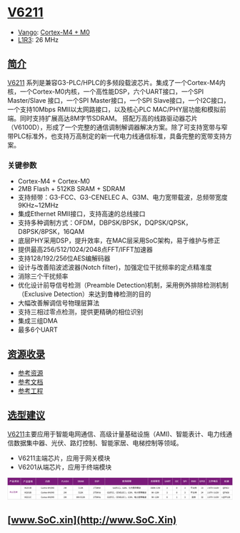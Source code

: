 ﻿# [V6211](https://doc.soc.xin/V6211)

* [Vango](http://www.vangotech.com): [Cortex-M4 + M0](https://github.com/SoCXin/Cortex)
* [L1R3](https://github.com/SoCXin/Level): 26 MHz

## [简介](https://github.com/SoCXin/V6211/wiki)

[V6211](http://www.vangotech.com/pd.php?id=17&types=3) 系列是兼容G3-PLC/HPLC的多频段载波芯片。集成了一个Cortex-M4内核，一个Cortex-M0内核，一个高性能DSP，六个UART接口，一个SPI Master/Slave 接口，一个SPI Master接口，一个SPI Slave接口，一个I2C接口，一个支持10Mbps RMII以太网路接口，以及核心PLC MAC/PHY层功能和模拟前端。同时支持扩展高达8M字节SDRAM。 搭配万高的线路驱动器芯片（V6100D），形成了一个完整的通信调制解调器解决方案。除了可支持宽带与窄带PLC标准外，也支持万高制定的新一代电力线通信标准，具备完整的宽带支持方案。


### 关键参数

* Cortex-M4 + Cortex-M0
* 2MB Flash + 512KB SRAM + SDRAM
* 支持频带：G3-FCC、G3-CENELEC A、G3M、电力宽带载波，总频带宽度9KHz~12MHz
* 集成Ethernet RMII接口，支持高速的总线接口
* 支持多种调制方式：OFDM，DBPSK/BPSK，DQPSK/QPSK，D8PSK/8PSK，16QAM
* 底层PHY采用DSP，提升效率，在MAC层采用SoC架构，易于维护与修正
* 提供最高256/512/1024/2048点FFT/IFFT加速器
* 支持128/192/256位AES编解码器
* 设计与改善陷波滤波器(Notch filter)，加强定位干扰频率的定点精准度
* 消除三个干扰频率
* 优化设计前导信号检测（Preamble Detection)机制，采用例外排除检测机制（Exclusive Detection）来达到鲁棒检测的目的
* 大幅改善解调信号物理层算法
* 支持三相过零点检测，提供更精确的相位识别
* 集成三组DMA
* 最多6个UART


## [资源收录](https://github.com/SoCXin)

* [参考资源](src/)
* [参考文档](docs/)
* [参考工程](project/)

## [选型建议](https://github.com/SoCXin/V6211)

[V6211](https://github.com/SoCXin/V6211)主要应用于智能电网通信、高级计量基础设施（AMI)、智能表计、电力线通信数据集中器、光伏、路灯控制、智能家居、电梯控制等领域。

- V6211主端芯片，应用于网关模块
- V6201从端芯片，应用于终端模块

[![sites](docs/V6211.png)](http://www.vangotech.com/pd.php?id=17&types=3)

## [www.SoC.xin](http://www.SoC.Xin)
